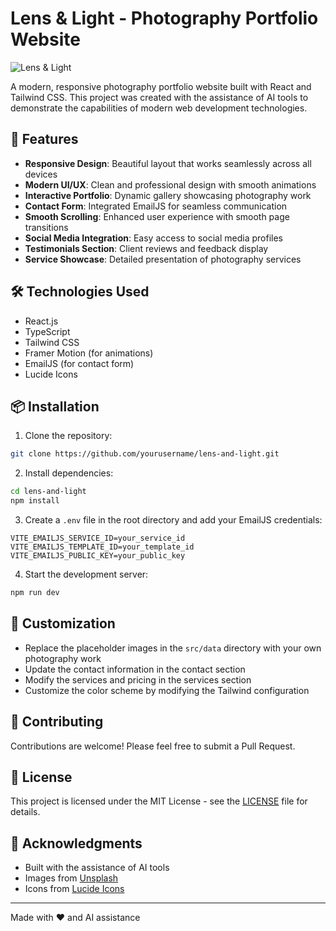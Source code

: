 # Lens & Light - Photography Portfolio Website

![Lens & Light](https://images.unsplash.com/photo-1452587925148-ce544e77e70d)

A modern, responsive photography portfolio website built with React and Tailwind CSS. This project was created with the assistance of AI tools to demonstrate the capabilities of modern web development technologies.

## 🚀 Features

- **Responsive Design**: Beautiful layout that works seamlessly across all devices
- **Modern UI/UX**: Clean and professional design with smooth animations
- **Interactive Portfolio**: Dynamic gallery showcasing photography work
- **Contact Form**: Integrated EmailJS for seamless communication
- **Smooth Scrolling**: Enhanced user experience with smooth page transitions
- **Social Media Integration**: Easy access to social media profiles
- **Testimonials Section**: Client reviews and feedback display
- **Service Showcase**: Detailed presentation of photography services

## 🛠️ Technologies Used

- React.js
- TypeScript
- Tailwind CSS
- Framer Motion (for animations)
- EmailJS (for contact form)
- Lucide Icons

## 📦 Installation

1. Clone the repository:

```bash
git clone https://github.com/yourusername/lens-and-light.git
```

2. Install dependencies:

```bash
cd lens-and-light
npm install
```

3. Create a `.env` file in the root directory and add your EmailJS credentials:

```env
VITE_EMAILJS_SERVICE_ID=your_service_id
VITE_EMAILJS_TEMPLATE_ID=your_template_id
VITE_EMAILJS_PUBLIC_KEY=your_public_key
```

4. Start the development server:

```bash
npm run dev
```

## 🎨 Customization

- Replace the placeholder images in the `src/data` directory with your own photography work
- Update the contact information in the contact section
- Modify the services and pricing in the services section
- Customize the color scheme by modifying the Tailwind configuration

## 🤝 Contributing

Contributions are welcome! Please feel free to submit a Pull Request.

## 📝 License

This project is licensed under the MIT License - see the [LICENSE](LICENSE) file for details.

## 🙏 Acknowledgments

- Built with the assistance of AI tools
- Images from [Unsplash](https://unsplash.com)
- Icons from [Lucide Icons](https://lucide.dev)

---

Made with ❤️ and AI assistance

